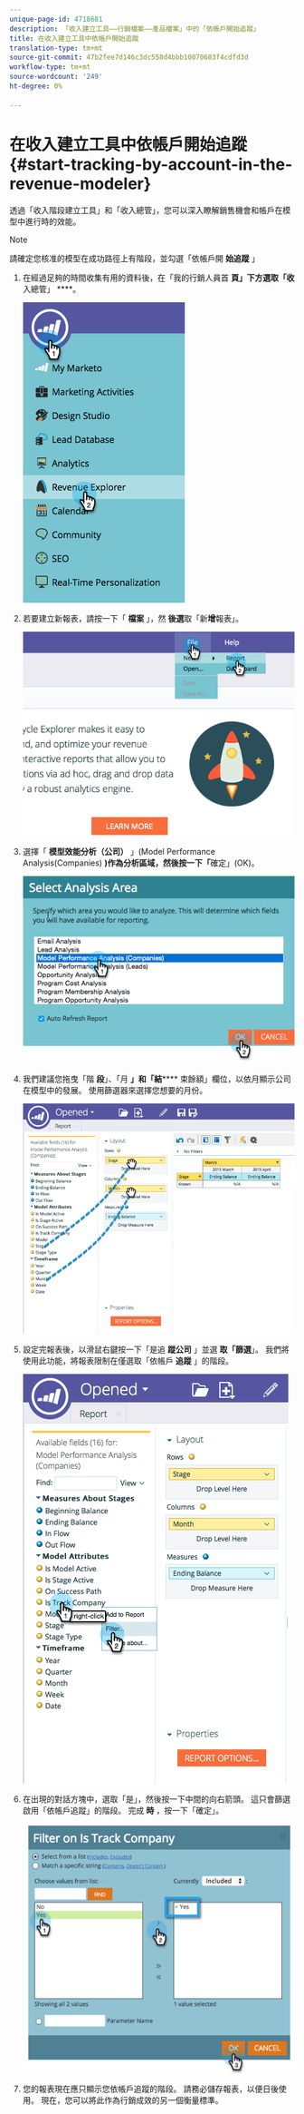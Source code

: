 ```yaml
---
unique-page-id: 4718681
description: 「收入建立工具——行銷檔案——產品檔案」中的「依帳戶開始追蹤」
title: 在收入建立工具中依帳戶開始追蹤
translation-type: tm+mt
source-git-commit: 47b2fee7d146c3dc558d4bbb10070683f4cdfd3d
workflow-type: tm+mt
source-wordcount: '249'
ht-degree: 0%

---
```



# 在收入建立工具中依帳戶開始追蹤 {#start-tracking-by-account-in-the-revenue-modeler}

透過「收入階段建立工具」和「收入總管」，您可以深入瞭解銷售機會和帳戶在模型中進行時的效能。

>[!NOTE]
>
>請確定您核准的模型在成功路徑上有階段，並勾選「依帳戶開 **始追蹤** 」

1. 在經過足夠的時間收集有用的資料後，在「我的行銷人員首 **頁」下方選取「收** 入總管」 ****。

   ![](assets/image2015-4-29-16-3a36-3a2.png)

1. 若要建立新報表，請按一下「 **檔案** 」，然 **後選**&#x200B;取「新&#x200B;**增**&#x200B;報表」。

   ![](assets/image2015-4-29-16-3a38-3a44.png)

1. 選擇「 **模型效能分析（公司）** 」(Model Performance Analysis(Companies) **)作為分析區域，然後按一下「**&#x200B;確定」(OK)。

   ![](assets/image2015-4-29-16-3a41-3a47.png)

1. 我們建議您拖曳「階 **段**」、「月 **」和「結****** 束餘額」欄位，以依月顯示公司在模型中的發展。 使用篩選器來選擇您想要的月份。

   ![](assets/image2015-4-29-17-3a16-3a1.png)

1. 設定完報表後，以滑鼠右鍵按一下「是追 **蹤公司** 」並選 **取「篩選**」。 我們將使用此功能，將報表限制在僅選取「依帳戶 **追蹤** 」的階段。

   ![](assets/image2015-4-29-17-3a18-3a9.png)

1. 在出現的對話方塊中，選取「是」，然後按一下中間的向右箭頭。 這只會篩選啟用「依帳戶追蹤」的階段。 完成 **時** ，按一下「確定」。

   ![](assets/image2015-6-9-16-3a21-3a3.png)

1. 您的報表現在應只顯示您依帳戶追蹤的階段。 請務必儲存報表，以便日後使用。 現在，您可以將此作為行銷成效的另一個衡量標準。

